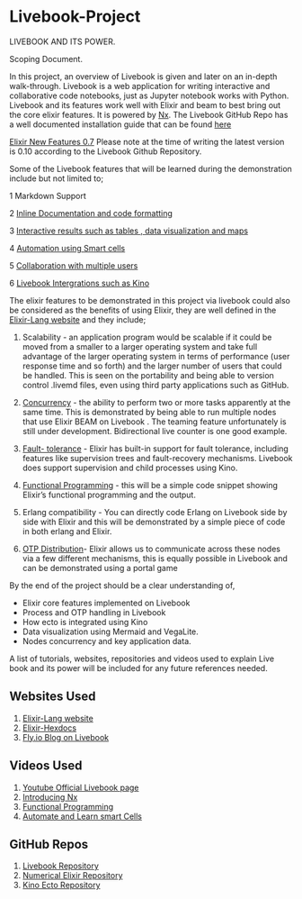 ﻿# Livebook-Project
 LIVEBOOK AND ITS POWER.

Scoping Document.

In this project, an overview of Livebook is given and later on an in-depth walk-through.
Livebook is a web application for writing interactive and collaborative code notebooks, just as Jupyter notebook works with Python. Livebook and its features work well with Elixir and beam to best bring out the core elixir features. It is powered by [Nx](https://www.youtube.com/watch?v=fPKMmJpAGWc&ab_channel=CodeSync). The Livebook GitHub Repo has a well documented installation guide that can be found [here](https://github.com/livebook-dev/livebook)

[Elixir New Features 0.7](https://www.youtube.com/watch?v=lyiqw3O8d_A&list=PLezCyUgorHVYR-M80A8rIx0fwy4E61RBE&index=2&ab_channel=Livebook) Please note at the time of writing the latest version is 0.10 according to the Livebook Github Repository.

Some of the Livebook features that will be learned during the demonstration include but not limited to;

1 Markdown Support

2 [Inline Documentation and code formatting](https://fly.io/blog/livebook-for-app-documentation/)

3 [Interactive results such as tables , data visualization and maps](https://www.youtube.com/watch?v=U6nuPjyAUPw&ab_channel=Livebook)

4 [Automation using Smart cells](https://www.youtube.com/watch?v=4hVIxyHxwK8&ab_channel=ElixirConf)

5 [Collaboration with multiple users](https://youtu.be/EhSNXWkji6o?list=PLezCyUgorHVYR-M80A8rIx0fwy4E61RBE&t=538)

6 [Livebook Intergrations such as Kino](https://livebook.dev/integrations/)

The elixir features to be demonstrated in this project via livebook could also be considered as the benefits of using Elixir, they are well defined in the [Elixir-Lang website](https://elixir-lang.org/) and they include;


1. Scalability - an application program would be scalable if it could be moved from a smaller to a larger operating system and take full advantage of the larger operating system in terms of performance (user response time and so forth) and the larger number of users that could be handled.
This is seen on the portability and being able to version control .livemd files, even using third party applications such as GitHub.

2. [Concurrency](https://youtu.be/xF-_goFLaFo?t=43)  -  the ability to perform two or more tasks apparently at the same time.
This is demonstrated by being able to run multiple nodes that use Elixir BEAM on Livebook . The teaming feature unfortunately is still under development. Bidirectional live counter is one good example.

3. [Fault- tolerance](https://fly.io/blog/livebook-for-app-documentation/) - Elixir has built-in support for fault tolerance, including features like supervision trees and fault-recovery mechanisms. Livebook does support supervision and child processes using Kino.

4. [Functional Programming](https://www.youtube.com/watch?v=HjEHtM0XQU8&ab_channel=UnderjordbyLarsWikman) - this will be a simple code snippet showing Elixir’s functional programming and the output.


5. Erlang compatibility - You can directly code Erlang on Livebook side by side with Elixir and this will be demonstrated by a  simple piece of code in both erlang and Elixir.

6. [OTP Distribution](https://www.youtube.com/watch?v=P0WJBP2bzuk&ab_channel=Beambasket)- Elixir allows us to communicate across these nodes via a few different mechanisms, this is equally possible in Livebook and can be demonstrated using a portal game


By the end of the project should be a clear understanding of,
- Elixir core features implemented on Livebook
- Process and OTP handling in Livebook
- How ecto is integrated using Kino
- Data visualization using Mermaid and VegaLite.
- Nodes concurrency and key application data.

A list of tutorials, websites, repositories and videos  used to explain  Live book and its power will be included for any future references needed.

Websites Used
-
1. [Elixir-Lang website](https://elixir-lang.org/)
2. [Elixir-Hexdocs](https://hexdocs.pm/elixir/Kernel.html)
3. [Fly.io Blog on Livebook](https://fly.io/blog/livebook-for-app-documentation/)

Videos Used
-
1. [Youtube Official Livebook page](https://www.youtube.com/@livebookdev/videos)
2. [Introducing Nx](https://www.youtube.com/watch?v=fPKMmJpAGWc&ab_channel=CodeSync)
3. [Functional Programming](https://www.youtube.com/watch?v=HjEHtM0XQU8&ab_channel=UnderjordbyLarsWikman)
4. [Automate and Learn smart Cells](https://www.youtube.com/watch?v=4hVIxyHxwK8&ab_channel=ElixirConf)

GitHub Repos
-
1. [Livebook Repository](https://github.com/livebook-dev/livebook)
2. [Numerical Elixir Repository](https://github.com/elixir-nx/)
3. [Kino Ecto Repository](https://github.com/vorce/kino_ecto)
